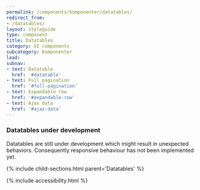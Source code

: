 ```yaml
---
permalink: /components/komponenter/datatables/
redirect_from:
- /datatables/
layout: styleguide
type: component
title: Datatables
category: UI components
subcategory: Komponenter
lead:
subnav:
- text: Datatable
  href: '#datatable'
- text: Full pagination
  href: '#full-pagination'
- text: Expandable row
  href: '#expandable-row'
- text: Ajax data
  href: '#ajax-data'
---
```


<div class="alert alert-warning alert--show-icon mb-5" role="alert">
    <div class="alert-body">
        <h3 class="alert-heading">Datatables under development</h3>
        <p class="alert-text">Datatables are still under development which might result in unexpected behaviors. Consequently responsive behaviour has not been implemented yet. </p>
    </div>
</div>


{% include child-sections.html parent='Datatables' %}

{% include accessibility.html %}
